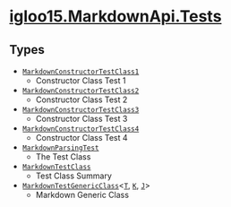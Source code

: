 # [igloo15.MarkdownApi.Tests](./README.md)

## Types

- [`MarkdownConstructorTestClass1`](./MarkdownConstructorTestClass1.md)
	- Constructor Class Test 1
- [`MarkdownConstructorTestClass2`](./MarkdownConstructorTestClass2.md)
	- Constructor Class Test 2
- [`MarkdownConstructorTestClass3`](./MarkdownConstructorTestClass3.md)
	- Constructor Class Test 3
- [`MarkdownConstructorTestClass4`](./MarkdownConstructorTestClass4.md)
	- Constructor Class Test 4
- [`MarkdownParsingTest`](./MarkdownParsingTest.md)
	- The Test Class
- [`MarkdownTestClass`](./MarkdownTestClass.md)
	- Test Class Summary
- [`MarkdownTestGenericClass`](./MarkdownTestGenericClass-3.md)\<[`T`](./README.md), [`K`](./README.md), [`J`](./README.md)>
	- Markdown Generic Class

